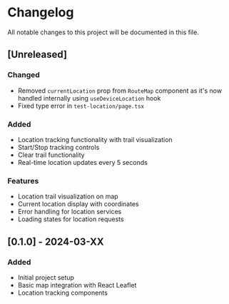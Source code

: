 # Changelog

All notable changes to this project will be documented in this file.

## [Unreleased]

### Changed
- Removed `currentLocation` prop from `RouteMap` component as it's now handled internally using `useDeviceLocation` hook
- Fixed type error in `test-location/page.tsx`

### Added
- Location tracking functionality with trail visualization
- Start/Stop tracking controls
- Clear trail functionality
- Real-time location updates every 5 seconds

### Features
- Location trail visualization on map
- Current location display with coordinates
- Error handling for location services
- Loading states for location requests

## [0.1.0] - 2024-03-XX
### Added
- Initial project setup
- Basic map integration with React Leaflet
- Location tracking components 